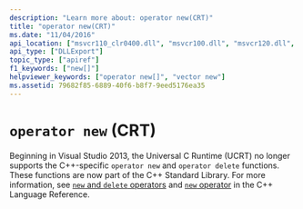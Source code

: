 ```yaml
---
description: "Learn more about: operator new(CRT)"
title: "operator new(CRT)"
ms.date: "11/04/2016"
api_location: ["msvcr110_clr0400.dll", "msvcr100.dll", "msvcr120.dll", "msvcr110.dll", "msvcr80.dll", "msvcr90.dll"]
api_type: ["DLLExport"]
topic_type: ["apiref"]
f1_keywords: ["new[]"]
helpviewer_keywords: ["operator new[]", "vector new"]
ms.assetid: 79682f85-6889-40f6-b8f7-9eed5176ea35
---
```

# `operator new` (CRT)

Beginning in Visual Studio 2013, the Universal C Runtime (UCRT) no longer supports the C++-specific `operator new` and `operator delete` functions. These functions are now part of the C++ Standard Library. For more information, see [`new` and `delete` operators](../cpp/new-and-delete-operators.md) and [`new` operator](../cpp/new-operator-cpp.md) in the C++ Language Reference.
